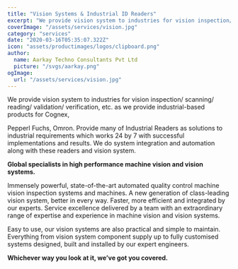 ```yaml
---
title: "Vision Systems & Industrial ID Readers"
excerpt: "We provide vision system to industries for vision inspection/ scanning/ reading/ validation/ verification, etc."
coverImage: "/assets/services/vision.jpg"
category: "services"
date: "2020-03-16T05:35:07.322Z"
icon: "assets/productimages/logos/clipboard.png"
author:
  name: Aarkay Techno Consultants Pvt Ltd
  picture: "/svgs/aarkay.png"
ogImage:
  url: "/assets/services/vision.jpg"
---
```


We provide vision system to industries for vision inspection/ scanning/ reading/ validation/ verification, etc. as we provide industrial-based products for Cognex,

Pepperl Fuchs, Omron. Provide many of Industrial Readers as solutions to industrial requirements which works 24 by 7 with successful implementations and results. We do system integration and automation along with these readers and vision system.

**Global specialists in high performance machine vision and vision systems.**

Immensely powerful, state-of-the-art automated quality control machine vision inspection systems and machines.
A new generation of class-leading vision system, better in every way. Faster, more efficient and integrated by our experts.
Service excellence delivered by a team with an extraordinary range of expertise and experience in machine vision and vision systems.

Easy to use, our vision systems are also practical and simple to maintain.
Everything from vision system component supply up to fully customised systems designed, built and installed by our expert engineers.

**Whichever way you look at it, we’ve got you covered.**
